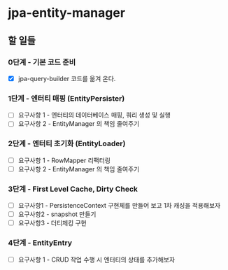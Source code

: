 # jpa-entity-manager

## 할 일들

### 0단계 - 기본 코드 준비

-[x] jpa-query-builder 코드를 옮겨 온다.

### 1단계 - 엔터티 매핑 (EntityPersister)

- [ ] 요구사항 1 - 엔터티의 데이터베이스 매핑, 쿼리 생성 및 실행
- [ ] 요구사항 2 - EntityManager 의 책임 줄여주기

### 2단계 - 엔터티 초기화 (EntityLoader)

- [ ] 요구사항 1 - RowMapper 리팩터링
- [ ] 요구사항 2 - EntityManager 의 책임 줄여주기

### 3단계 - First Level Cache, Dirty Check

- [ ] 요구사항1 - PersistenceContext 구현체를 만들어 보고 1차 캐싱을 적용해보자
- [ ] 요구사항2 - snapshot 만들기
- [ ] 요구사항3 - 더티체킹 구현

### 4단계 - EntityEntry

- [ ] 요구사항 1 - CRUD 작업 수행 시 엔터티의 상태를 추가해보자
